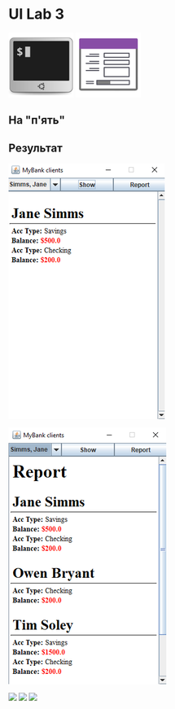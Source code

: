 # UI Lab 3
![](terminal-icon.png)
![](gui-icon.png)

## На "п'ять"

## Результат

![](images/screenshot1.png)

![](images/screenshot2.png)


![](https://img.shields.io/badge/Made%20with-JAVA-red.svg)
![](https://img.shields.io/badge/Made%20with-Visual%20Studio%20Code-brightgreen)
![](https://img.shields.io/badge/Made%20at-PPC%20NTU%20%22KhPI%22-blue.svg) 
